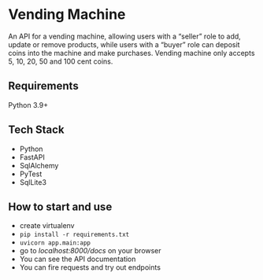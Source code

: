# Vending Machine

An API for a vending machine, allowing users with a “seller” role to add, update or remove products,
while users with a “buyer” role can deposit coins into the machine and make purchases.
Vending machine only accepts 5, 10, 20, 50 and 100 cent coins.

## Requirements
Python 3.9+

## Tech Stack
* Python
* FastAPI
* SqlAlchemy
* PyTest
* SqlLite3

## How to start and use
* create virtualenv
* `pip install -r requirements.txt`
* `uvicorn app.main:app`
* go to *localhost:8000/docs* on your browser
* You can see the API documentation
* You can fire requests and try out endpoints